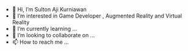- 👋 Hi, I’m Sulton Aji Kurniawan
- 👀 I’m interested in Game Developer , Augmented Reality and Virtual Reality
- 🌱 I’m currently learning ...
- 💞️ I’m looking to collaborate on ...
- 📫 How to reach me ...

<!---
Aji18/Aji18 is a ✨ special ✨ repository because its `README.md` (this file) appears on your GitHub profile.
You can click the Preview link to take a look at your changes.
--->
